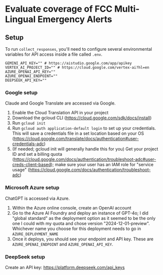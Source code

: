 # Evaluate coverage of FCC Multi-Lingual Emergency Alerts

## Setup

To run `collect_responses`, you'll need to configure several environmental variables for API access inside a file called `.env`.

```
GEMINI_API_KEY="" # https://aistudio.google.com/app/apikey
VERTEX_AI_PROJECT_ID="" # https://cloud.google.com/vertex-ai?hl=en
AZURE_OPENAI_API_KEY=""
AZURE_OPENAI_ENDPOINT=""
DEEPSEEK_API_KEY=""
```

### Google setup

Claude and Google Translate are accessed via Google. 

1) Enable the Cloud Translation API in your project
1) Download the gcloud CLI (https://cloud.google.com/sdk/docs/install)
2) Run `gcloud init`
3) Run `gcloud auth application-default login` to set up your credentials. This will save a credentials file in a set location based on your OS (https://cloud.google.com/translate/docs/authentication#user-credentials-adc)
4) (If needed; gcloud init will generally handle this for you) Get your project ID and set a billing quota (https://cloud.google.com/docs/authentication/troubleshoot-adc#user-creds-client-based); make sure your user has an IAM role for "service usage" (https://cloud.google.com/docs/authentication/troubleshoot-adc)

### Microsoft Azure setup

ChatGPT is accessed via Azure.

1) Within the Azure online console, create an OpenAI account
2) Go to the Azure AI Foundry and deploy an instance of GPT-4o; I did "global standard" as the deployment option as it seemed to be the only one I could with my quota and chose version "2024-12-01-preview". Whichever name you choose for this deployment needs to go in `AZURE_DEPLOYMENT_NAME`
3) Once it deploys, you should see your endpoint and API key. These are `AZURE_OPENAI_ENDPOINT` and `AZURE_OPENAI_API_KEY`.

### DeepSeek setup

Create an API key: https://platform.deepseek.com/api_keys